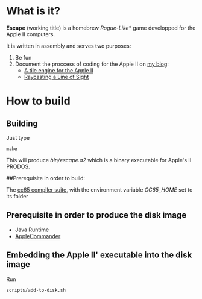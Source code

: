 # What is it?

**Escape** (working title) is a homebrew *Rogue-Like** game developped for the Apple II computers.

It is written in assembly and serves two purposes:
1. Be fun
2. Document the proccess of coding for the Apple II on [my blog](https://www.xtof.info):
    - [A tile engine for the Apple II](https://www.xtof.info/blog/?p=1044) 
    - [Raycasting a Line of Sight](https://www.xtof.info/blog/?p=1071)

# How to build

## Building

Just type

    make

This will produce *bin/escape.a2* which is a binary executable for Apple's II PRODOS.

##Prerequisite in order to build:

The [cc65 compiler suite](https://github.com/cc65/cc65), with the environment variable *CC65_HOME* set to its folder

## Prerequisite in order to produce the disk image

- Java Runtime
- [AppleCommander](http://applecommander.sourceforge.net/)

## Embedding the Apple II' executable  into the disk image

Run 

    scripts/add-to-disk.sh
